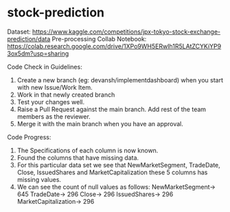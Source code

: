 # stock-prediction

Dataset: https://www.kaggle.com/competitions/jpx-tokyo-stock-exchange-prediction/data
Pre-processing Collab Notebook: https://colab.research.google.com/drive/1XPo9WH5ERwIh1R5LAtZCYKiYP93ox5dm?usp=sharing

Code Check in Guidelines:

1. Create a new branch (eg: devansh/implementdashboard) when you start with new Issue/Work Item.
2. Work in that newly created branch
3. Test your changes well.
4. Raise a Pull Request against the main branch. Add rest of the team members as the reviewer.
5. Merge it with the main branch when you have an approval.

Code Progress:
1. The Specifications of each column is now known.
2. Found the columns that have missing data.
3. For this particular data set we see that NewMarketSegment, TradeDate, Close, IssuedShares and MarketCapitalization these 5 columns has missing values.
4. We can see the count of null values as follows:
      NewMarketSegment->  645
      TradeDate-> 296
      Close-> 296
      IssuedShares-> 296
      MarketCapitalization-> 296 
